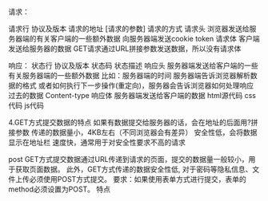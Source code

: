 请求：

请求行 协议及版本 请求的地址 [请求的参数] 请求的方式
请求头 浏览器发送给服务器端的有关客户端的一些额外数据 向服务器端发送cookie token
请求体 客户端发送给服务器的数据 GET请求通过URL拼接参数发送数据，所以没有请求体

响应：
状态行 协议及版本 状态码 状态描述
响应头 服务器端发送给客户端的一些有关服务器端的一些额外数据 比如：服务器端的时间 服务器端告诉浏览器解析数据的格式 或者如何执行下一步操作(重定向)，服务器会告诉浏览器如何处理响应过去的数据 Content-type
响应体 服务器端发送给客户端的数据 html源代码 css代码 js代码

4.GET方式提交数据的特点
如果有数据提交给服务器的话，会在地址的后面用?拼接参数
传递的数据量小，4KB左右（不同浏览器会有差异）
安全性低，会将数据显示在地址栏
速度快，通常用于对安全性要求不高的请求


post
GET方式提交数据通过URL传递到请求的页面，提交的数据量一般较小，用于获取页面数据。
此外，GET方式传递的数据安全性低, 对于密码等隐私信息、文件上传必须使用POST方式提交。
要求：如果使用表单方式进行提交，表单的method必须设置为POST。
特点






















